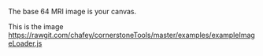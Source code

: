 The base 64 MRI image is your canvas. 

This is the image https://rawgit.com/chafey/cornerstoneTools/master/examples/exampleImageLoader.js
